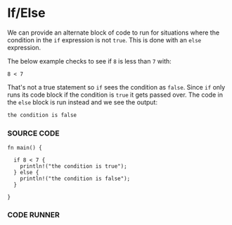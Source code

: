 # If/Else

We can provide an alternate block of code to run for
situations where the condition in the `if` expression
is not `true`. This is done with an `else` expression.

The below example checks to see if `8` is less than `7` with:

```rust,noplayground
8 < 7
```

That's not a true statement so `if` sees the condition
as `false`. Since `if` only runs its code block if
the condition is `true` it gets passed over. The
code in the `else` block is run instead and we see
the output:

```txt
the condition is false
```

### SOURCE CODE

```rust, noplayground, EXAMPLE1
fn main() {

  if 8 < 7 {
    println!("the condition is true");
  } else {
    println!("the condition is false");
  }

}
```

### CODE RUNNER

```rust, editable, CODE1

```
